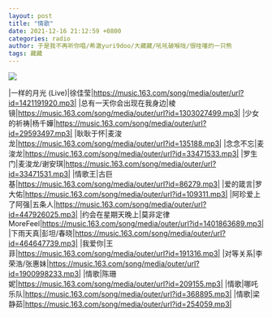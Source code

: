 ```yaml
---
layout: post
title: "情歌"
date: 2021-12-16 21:12:59 +0800
categories: radio
author: 于是我不再听你唱/希澈yuri9doo/大藏藏/吼吼破喉咙/很哇噻的一只熊
tags: 藏藏
---
```

![]({{site.baseurl}}/images/cover_20211216.jpg)

|一样的月光 (Live)|徐佳莹|https://music.163.com/song/media/outer/url?id=1421191920.mp3|
|总有一天你会出现在我身边|棱镜|https://music.163.com/song/media/outer/url?id=1303027499.mp3|
|少女的祈祷|杨千嬅|https://music.163.com/song/media/outer/url?id=29593497.mp3|
|耿耿于怀|麦浚龙|https://music.163.com/song/media/outer/url?id=135188.mp3|
|念念不忘|麦浚龙|https://music.163.com/song/media/outer/url?id=33471533.mp3|
|罗生门|麦浚龙/谢安琪|https://music.163.com/song/media/outer/url?id=33471531.mp3|
|情歌王|古巨基|https://music.163.com/song/media/outer/url?id=86279.mp3|
|爱的箴言|罗大佑|https://music.163.com/song/media/outer/url?id=109311.mp3|
|阿珍爱上了阿强|五条人|https://music.163.com/song/media/outer/url?id=447926025.mp3|
|约会在星期天晚上|莫非定律MoreFeel|https://music.163.com/song/media/outer/url?id=1401863689.mp3|
|下雨天真|彭坦/春晓|https://music.163.com/song/media/outer/url?id=464647739.mp3|
|我爱你|王菲|https://music.163.com/song/media/outer/url?id=191316.mp3|
|对等关系|李荣浩/张惠妹|https://music.163.com/song/media/outer/url?id=1900998233.mp3|
|情歌|陈珊妮|https://music.163.com/song/media/outer/url?id=209155.mp3|
|情歌|哪吒乐队|https://music.163.com/song/media/outer/url?id=368895.mp3|
|情歌|梁静茹|https://music.163.com/song/media/outer/url?id=254059.mp3|

